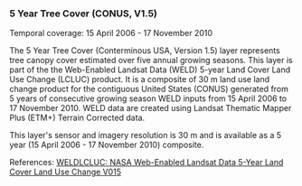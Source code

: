 ### 5 Year Tree Cover (CONUS, V1.5)
Temporal coverage: 15 April 2006 - 17 November 2010

The 5 Year Tree Cover (Conterminous USA, Version 1.5) layer represents tree canopy cover estimated over five annual growing seasons. This layer is part of the the Web-Enabled Landsat Data (WELD) 5-year Land Cover Land Use Change (LCLUC) product. It is a composite of 30 m land use land change product for the contiguous United States (CONUS) generated from 5 years of consecutive growing season WELD inputs from 15 April 2006 to 17 November 2010. WELD data are created using Landsat Thematic Mapper Plus (ETM+) Terrain Corrected data.

This layer's sensor and imagery resolution is 30 m and is available as a 5 year (15 April 2006 - 17 November 2010) composite.

References: [WELDLCLUC: NASA Web-Enabled Landsat Data 5-Year Land Cover Land Use Change V015](https://doi.org/10.5067/MEaSUREs/WELD/WELDLCLUC.001)
